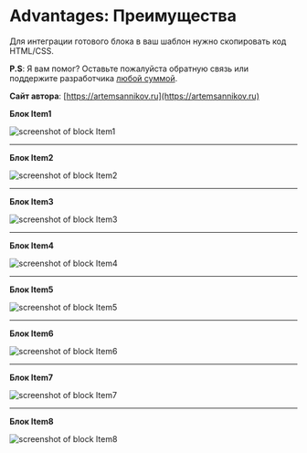 Advantages: Преимущества
=====================

Для интеграции готового блока в ваш шаблон нужно скопировать код HTML/CSS.

**P.S**: Я вам помог? Оставьте пожалуйста обратную связь или поддержите разработчика [любой суммой](https://money.yandex.ru/to/41001366550213).

**Сайт автора**: [https://artemsannikov.ru](https://artemsannikov.ru)

**Блок Item1**

![screenshot of block Item1](https://user-images.githubusercontent.com/31792522/69805515-a377e680-1202-11ea-948d-c67b3aae6987.jpg)

<hr>

**Блок Item2**

![screenshot of block Item2](https://user-images.githubusercontent.com/31792522/69805517-a377e680-1202-11ea-94d6-c353e151116e.jpg)

<hr>

**Блок Item3**

![screenshot of block Item3](https://user-images.githubusercontent.com/31792522/69805518-a4107d00-1202-11ea-96a4-923dcb71a987.jpg)

<hr>

**Блок Item4**

![screenshot of block Item4](https://user-images.githubusercontent.com/31792522/69806584-0a969a80-1205-11ea-98a5-d6986dbffd98.jpg)

<hr>

**Блок Item5**

![screenshot of block Item5]()

<hr>

**Блок Item6**

![screenshot of block Item6]()

<hr>

**Блок Item7**

![screenshot of block Item7]()

<hr>

**Блок Item8**

![screenshot of block Item8]()